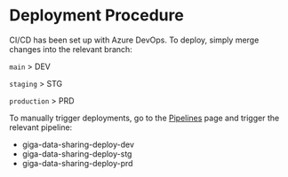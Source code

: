 # Deployment Procedure

CI/CD has been set up with Azure DevOps. To deploy, simply merge changes into the
relevant branch:

`main` > DEV

`staging` > STG

`production` > PRD

To manually trigger deployments, go to
the [Pipelines](https://unicef.visualstudio.com/OI-GIGA/_build) page and trigger
the relevant pipeline:

- giga-data-sharing-deploy-dev
- giga-data-sharing-deploy-stg
- giga-data-sharing-deploy-prd
